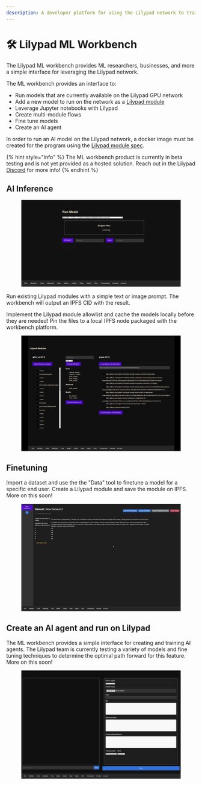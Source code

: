 ```yaml
---
description: A developer platform for using the Lilypad network to train and run AI models
---
```


# 🛠️ Lilypad ML Workbench

The Lilypad ML workbench provides ML researchers, businesses, and more a simple interface for leveraging the Lilypad network.&#x20;

The ML workbench provides an interface to:

* Run models that are currently available on the Lilypad GPU network
* Add a new model to run on the network as a [Lilypad module](https://docs.lilypad.tech/lilypad/developer-resources/build-a-job-module)
* Leverage Jupyter notebooks with Lilypad
* Create multi-module flows
* Fine tune models
* Create an AI agent

In order to run an AI model on the Lilypad network, a docker image must be created for the program using the [Lilypad module spec](https://docs.lilypad.tech/lilypad/developer-resources/build-a-job-module).&#x20;

{% hint style="info" %}
The ML workbench product is currently in beta testing and is not yet provided as a hosted solution. Reach out in the Lilypad [Discord](https://discord.gg/lilypad-network) for more info!
{% endhint %}

## AI Inference

<figure><img src="../.gitbook/assets/MLWorkbench1.png" alt="" width="563"><figcaption></figcaption></figure>

Run existing Lilypad modules with a simple text or image prompt. The workbench will output an IPFS CID with the result.&#x20;

Implement the Lilypad module allowlist and cache the models locally before they are needed! Pin the files to a local IPFS node packaged with the workbench platform.

<figure><img src="../.gitbook/assets/MLWorkbench5.png" alt=""><figcaption></figcaption></figure>

## Finetuning

Import a dataset and use the the "Data" tool to finetune a model for a specific end user. Create a Lilypad module and save the module on IPFS. More on this soon!

<figure><img src="../.gitbook/assets/MLWorkbench9.png" alt=""><figcaption></figcaption></figure>

## Create an AI agent and run on Lilypad

The ML workbench provides a simple interface for creating and training AI agents. The Lilypad team is currently testing a variety of models and fine tuning techniques to determine the optimal path forward for this feature. More on this soon!

<figure><img src="../.gitbook/assets/MLWorkbench10.png" alt=""><figcaption></figcaption></figure>



